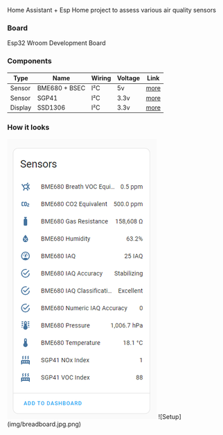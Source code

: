 
Home Assistant + Esp Home project to assess various air quality sensors

### Board 
Esp32 Wroom Development Board

### Components
|Type|Name| Wiring| Voltage | Link 
|--|--|--|--|--
|Sensor |BME680 + BSEC| I²C | 5v |[more](https://esphome.io/components/sensor/bme680_bsec.html) 
|Sensor|SGP41| I²C | 3.3v | [more](https://esphome.io/components/sensor/sgp4x.html) 
|Display|SSD1306| I²C | 3.3v | [more](https://esphome.io/components/display/ssd1306.html) 


### How it looks
![View in HA ](img/home_assistant.png)
![Setup] (img/breadboard.jpg.png)